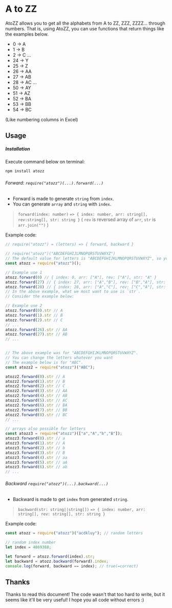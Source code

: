 # A to ZZ
AtoZZ allows you to get all the alphabets from A to ZZ, ZZZ, ZZZZ... through numbers.
That is, using AtoZZ, you can use functions that return things like the examples below.
- 0 -> A
- 1 -> B
- 2 -> C
...
- 24 -> Y
- 25 -> Z
- 26 -> AA
- 27 -> AB
- 28 -> AC
...
- 50 -> AY
- 51 -> AZ
- 52 -> BA
- 53 -> BB
- 54 -> BC

(Like numbering columns in Excel)

## Usage

##### Installation
Execute command below on terminal:
```bash
npm install atozz
```

###### Forward: `require("atozz")(...).forward(...)`
- Forward is made to generate `string` from `index`.
- You can generate `array` and `string` with `index`.

> `forward(index: number)`
> `=> { index: number, arr: string[], rev:string[], str: string }`
( `rev` is reversed array of `arr`, `str` is `arr.join("")` )

Example code:
```js
// require("atozz") = (letters) => { forward, backward }

// require("atozz")("ABCDEFGHIJLMNOPQRSTUVWXYZ")
// The default value for letters is "ABCDEFGHIJKLMNOPQRSTUVWXYZ", so you can omit it like: require("atozz")()
const atozz = require("atozz")();

// Example use 1
atozz.forward(0) // { index: 0, arr: ["A"], rev: ["A"], str: "A" }
atozz.forward(27) // { index: 27, arr: ["A","B"], rev: ["B","A"], str: "AB" }
atozz.forward(28) // { index: 28, arr: ["A","C"], rev: ["C","A"], str: "AC" }
// In the above example, what we most want to use is `str`.
// Consider the example below:

// Example use 2
atozz.forward(0).str // A
atozz.forward(1).str // B
atozz.forward(2).str // C
// ...
atozz.forward(26).str // AA
atozz.forward(27).str // AB
// ...


// The above example was for "ABCDEFGHIJKLMNOPQRSTUVWXYZ".
// You can change the letters whatever you want
// The example below is for "ABC".
const atozz2 = require("atozz")("ABC");

atozz2.forward(0).str // A
atozz2.forward(1).str // B
atozz2.forward(2).str // C
atozz2.forward(3).str // AA
atozz2.forward(4).str // AB
atozz2.forward(5).str // AC
atozz2.forward(6).str // BA
atozz2.forward(7).str // BB
atozz2.forward(8).str // BC
// ...

// arrays also possible for letters
const atozz3 = require("atozz")(["a","A","b","B"]);
atozz3.forward(0).str // a
atozz3.forward(1).str // A
atozz3.forward(2).str // b
atozz3.forward(3).str // B
atozz3.forward(4).str // aa
atozz3.forward(5).str // aA
atozz3.forward(6).str // ab
// ...
```

###### Backward `require("atozz")(...).backward(...)`
- Backward is made to get `index` from generated `string`.
> `backward(str: string||string[])`
> `=> { index: number, arr: string[], rev: string[], str: string }`

Example code:
```js
const atozz = require("atozz")("acdkluy"); // random letters

// random index number
let index = 4869388;

let forward = atozz.forward(index).str;
let backward = atozz.backward(forward).index;
console.log(forward, backward == index); // true(=correct)
```

## Thanks
Thanks to read this document!
The code wasn't that too hard to write, but it seems like it'll be very useful!
I hope you all code without errors :)
